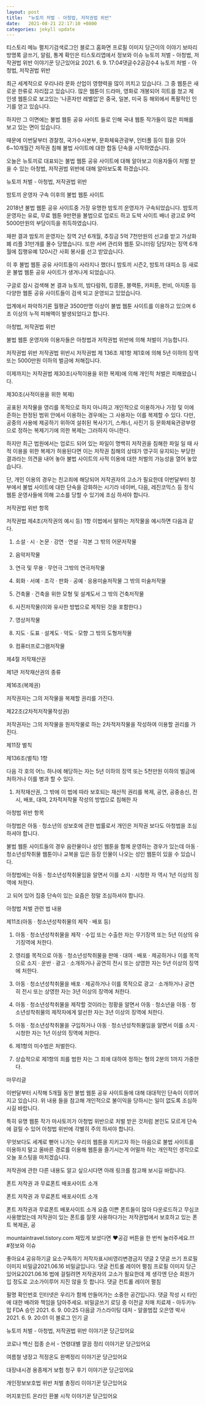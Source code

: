 ```yaml
---
layout: post
title:  "뉴토끼 처벌 - 아청법, 저작권법 위반"
date:   2021-08-21 22:17:10 +0800
categories: jekyll update
---
```

티스토리 메뉴 펼치기검색로그인
블로그 홈화면
프로필 이미지
당근이의 이야기 보따리
방명록
글쓰기, 알림, 통계 확인은 티스토리앱에서
정보와 이슈
뉴토끼 처벌 - 아청법, 저작권법 위반
이야기꾼 당근있어요
2021. 6. 9. 17:04댓글수2공감수4
 뉴토끼 처벌 - 아청법, 저작권법 위반
 

최근 세계적으로 우리나라 문화 산업이 영향력을 많이 끼치고 있습니다. 그 중 웹툰은 새로운 한류로 자리잡고 있습니다. 많은 웹툰이 드라마, 영화로 개봉되어 히트를 쳤고 제 인생 웹툰으로 보고있는 '나혼자만 레벨업'은 중국, 일본, 미국 등 해외에서 폭팔적인 인기를 얻고 있습니다.    

 

하지만 그 이면에는 불법 웹툰 공유 사이트 들로 인해 국내 웹툰 작가들이 많은 피해를 보고 있는 면이 있습니다. 

 

때문에 이번달부터 경찰청, 국가수사본부, 문화체육관광부, 인터폴 등이 힘을 모아 6~10개월간 저작권 침해 불법 사이트에 대한 합동 단속을 시작하였습니다. 

 

오늘은 뉴토끼로 대표되는 불법 웹툰 공유 사이트에 대해 알아보고 이용자들이 처벌 받을 수 있는 아청법, 저작권법 위반에 대해 알아보도록 하겠습니다. 

 


뉴토끼 처벌 - 아청법, 저작권법 위반
 

 밤토끼 운영자 구속 이후의 불법 웹툰 사이트
 

2018년 불법 웹툰 공유 사이트중 가장 유명한 밤토끼 운영자가 구속되었습니다. 밤토끼 운영자는 유료, 무료 웹툰 9만편을 불법으로 업로드 하고 도박 사이트 배너 광고로 9억 5000만원의 부당이득을 취득하였습니다. 

 

재판 결과 밤토끼 운영자는 징역 2년 6개월, 추징금 5억 7천만원의 선고를 받고 가상화폐 리플 31만개를 몰수 당했습니다. 또한 서버 관리와 웹툰 모니터링 담당자는 징역 6개월에 집행유예 120시간 사회 봉사를 선고 받았습니다. 

 

이 후 불법 웹툰 공유 사이트들이 사라지나 했더니 밤토끼 시즌2, 밤토끼 대피소 등 새로운 불법 웹툰 공유 사이트가 생겨나게 되었습니다.

 

구글로 잠시 검색해 본 결과 뉴토끼, 밤다람쥐, 킹콩툰, 블랙툰, 카피툰, 펀비, 아지툰 등 다양한 웹툰 공유 사이트들이 검색 되고 운영되고 있었습니다. 

 

업계에서 파악하기론 월평균 3500만명 이상이 불법 웹툰 사이트를 이용하고 있으며 6조 이상의 누적 피해액이 발생되었다고 합니다. 

 

 

 아청법, 저작권법 위반
 

불법 웹툰 운영자와 이용자들은 아청법과 저작권법 위반에 의해 처벌이 가능합니다. 

 

저작권법 위반
저작권법 위반시 저작권법 제 136조 제1항 제1호에 의해 5년 이하의 징역 또는 5000만원 이하의 벌금에 처해집니다. 

 

이제까지는 저작권법 제30조(사적이용을 위한 복제)에 의해 개인적 처벌은 피해왔습니다.

 

제30조(사적이용을 위한 복제)

공표된 저작물을 영리를 목적으로 하지 아니하고 개인적으로 이용하거나 가정 및 이에 준하는 한정된 범위 안에서 이용하는 경우에는 그 사용자는 이를 복제할 수 있다. 다만, 공중의 사용에 제공하기 위하여 설취된 복사기기, 스캐너, 사진기 등 문화체육관광부령으로 정하는 복제기기에 의한 복제는 그러하지 아니한다.

 

 

하지만 최근 법원에서는 업로드 되어 있는 파일이 명백히 저작권을 침해한 파일 일 때 사적 이용을 위한 복제가 허용된다면 이는 저작권 침해의 상태가 영구히 유지되는 부당한 결과라는 의견을 내어 놓아 불법 사이트의 사적 이용에 대한 처벌의 가능성을 열어 놓았습니다.   

 

단, 개인 이용의 경우는 친고죄에 해당되어 저작권자의 고소가 필요한데 이번달부터 정부에서 불법 사이트에 대한 단속을 강화하는 시기라 네이버, 다음, 레진코믹스 등 정식 웹툰 운영사들에 의해 고소를 당할 수 있기에 조심 하셔야 합니다.  

 

 

 저작권법 위반 항목 
 

저작권법 제4조(저작권의 예시 등) 1항
이법에서 말하는 저작물을 예시하면 다음과 같다. 

 

1. 소설 · 시 · 논문 · 강연 · 연설 · 각본 그 밖의 어문저작물

2. 음악저작물

3. 연극 및 무용 · 무언극 그밖의 연극저작물 

4. 회화 · 서예 · 조각 · 판화 · 공예 · 응용미술저작물 그 밖의 미술저작물

5. 건축물 · 건축을 위한 모형 및 설계도서 그 밖의 건축저작물

6. 사진저작물(이와 유사한 방법으로 제작된 것을 포함한다.)

7. 영상저작물

8. 지도 · 도표 · 설계도 · 약도 · 모향 그 밖의 도형저작물

9. 컴퓨터프로그램저작물

 

 

제4절 저작재산권
 

제1관 저작재산권의 종류

 

제16조(복제권)

저작권자는 그의 저작물을 복제할 권리를 가진다.

 

제22조(2차적저작물작성권)

저작권자는 그의 저작물을 원저작물로 하는 2차적저작물을 작성하여 이용할 권리를 가진다.

 

 

제11장 벌칙
 

제136조(벌칙) 1항

다음 각 호의 어느 하나에 해당하는 자는 5년 이하의 징역 또는 5천만원 이하의 벌금에 처하거나 이를 병과 할 수 있다.

 

1. 저작재산권, 그 밖에 이 법에 따라 보호되는 재산적 권리를 복제, 공연, 공중송신, 전시, 배포, 대여, 2차적저작물 작성의 방법으로 침해한 자

 

 

 아청법 위반 항목
 

아청법은 아동 · 청소년의 성보호에 관한 법률로서 개인은 저작권 보다도 아청법을 조심하셔야 합니다.

 

불법 웹툰 사이트들의 경우 음란물이나 성인 웹툰을 함께 운영하는 경우가 있는데 아동 · 청소년성착취물 웹툰이나 교복을 입은 등장 인물이 나오는 성인 웹툰이 있을 수 있습니다. 

 

아청법에는 아동 · 청소년성착취물임을 알면서 이를 소지 · 시청한 자 역시 1년 이상의 징역에 처한다.

고 되어 있어 집중 단속이 있는 요즘은 정말 조심하셔야 합니다.

 

아청법 처벌 관련 법 내용
 

제11조(아동 · 청소년성착취물의 제작 · 배포 등)

 

1. 아동 · 청소년성착취물을 제작 · 수입 또는 수출한 자는 무기징역 또는 5년 이상의 유기징역에 처한다. 

 

2. 영리를 목적으로 아동 · 청소년성착취물을 판매 · 대여 · 배포 · 제공하거나 이를 목적으로 소지 · 운반 · 광고 · 소개하거나 공연히 전시 또는 상영한 자는 5년 이상의 징역에 처한다. 

 

3. 아동 · 청소년성착취물을 배포 · 제공하거나 이를 목적으로 광고 · 소개하거나 공연히 전시 또는 상영한 자는 3년 이상의 징역에 처한다. 

 

4. 아동 · 청소년성착취물을 제작할 것이라는 정황을 알면서 아동 · 청소년을 아동 · 청소년성착취물의 제작자에게 알선한 자는 3년 이상의 징역에 처한다. 

 

5. 아동 · 청소년성착취물을 구입하거나 아동 · 청소년성착취물임을 알면서 이를 소지 · 시청한 자는 1년 이상의 징역에 처한다.

 

6. 제1항의 미수범은 처벌한다.

 

7. 상습적으로 제1항의 죄를 범한 자는 그 죄에 대하여 정하는 형의 2분의 1까지 가중한다.

 

 

 마무리글
 

이번달부터 시작해 5개월 동안 불법 웹툰 공유 사이트들에 대해 대대적인 단속이 이루어 지고 있습니다. 위 내용 들을 참고해 개인적으로 불이익을 당하시는 일이 없도록 조심하시길 바랍니다. 

 

특히 유명 웹툰 작가 마사토끼가 아청법 위반으로 처벌 받은 것처럼 본인도 모르게 단속에 걸릴 수 있어 아청법 위반에 각별히 주의 하셔야 합니다.

 

무엇보다도 세계로 뻗어 나가는 우리의 웹툰을 지키고자 하는 마음으로 불법 사이트를 이용하지 말고 올바른 경로를 이용해 웹툰을 즐기시는게 어떨까 하는 개인적인 생각으로 오늘 포스팅을 마치겠습니다.  

 

 

저작권에 관한 다른 내용도 알고 싶으시다면 아래 링크를 참고해 보시길 바랍니다. 

 

폰트 저작권 과 무료폰트 배포사이트 소개

 
폰트 저작권 과 무료폰트 배포사이트 소개

 폰트 저작권과 무료폰트 배포사이트 소개 요즘 이쁜 폰트들이 많아 다운로드하고 무심코 사용했었는데 저작권이 있는 폰트를 잘못 사용하다가는 저작권법에서 보호하고 있는 폰트 복제권, 공

mountaintravel.tistory.com
재밌게 보셨다면 ♥공감 버튼을 한 번씩 눌러주세요.!!!
#정보와 이슈

좋아요4
공유하기글 요소구독하기
저작자표시비영리변경금지
댓글 2
댓글 쓰기
프로필 이미지
비밀글2021.06.16
비밀글입니다.
댓글 컨트롤 레이어 펼침
프로필 이미지
당근있어요2021.06.16
법에 걸릴려면 저작권자의 고소가 필요한데 제 생각엔 단순 회원가입 정도로 고소가이루어 지진 않을 듯 합니다.
댓글 컨트롤 레이어 펼침

필명
확인번호
인터넷은 우리가 함께 만들어가는 소중한 공간입니다. 댓글 작성 시 타인에 대한 배려와 책임을 담아주세요.
비밀글쓰기
로딩 중
이전글
치매 치료제 - 아두카누맙 FDA 승인
2021. 6. 9. 00:25
다음글
가스라이팅 대처 - 알쓸범잡 오은영 박사
2021. 6. 9. 20:01
이 블로그 인기 글

뉴토끼 처벌 - 아청법, 저작권법 위반
이야기꾼 당근있어요

코로나 백신 접종 순서 - 연령대별 깔끔 정리
이야기꾼 당근있어요

여름철 냉장고 적정온도 완벽정리
이야기꾼 당근있어요

대장내시경 용종제거 보험 청구 후기
이야기꾼 당근있어요

개인정보보호법 위반 처벌 총정리
이야기꾼 당근있어요

머지포인트 온라인 환불 시작
이야기꾼 당근있어요
